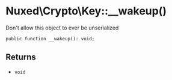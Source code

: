 # Nuxed\\Crypto\\Key::__wakeup()




Don't allow this object to ever be unserialized




``` Hack
public function __wakeup(): void;
```




## Returns




+ ` void `